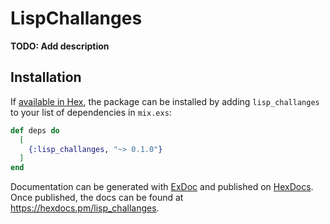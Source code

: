 # LispChallanges

**TODO: Add description**

## Installation

If [available in Hex](https://hex.pm/docs/publish), the package can be installed
by adding `lisp_challanges` to your list of dependencies in `mix.exs`:

```elixir
def deps do
  [
    {:lisp_challanges, "~> 0.1.0"}
  ]
end
```

Documentation can be generated with [ExDoc](https://github.com/elixir-lang/ex_doc)
and published on [HexDocs](https://hexdocs.pm). Once published, the docs can
be found at <https://hexdocs.pm/lisp_challanges>.

